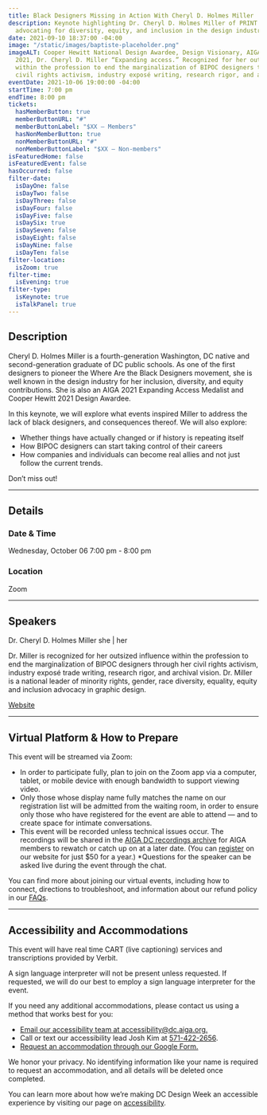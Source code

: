 ```yaml
---
title: Black Designers Missing in Action With Cheryl D. Holmes Miller
description: Keynote highlighting Dr. Cheryl D. Holmes Miller of PRINT publications
  advocating for diversity, equity, and inclusion in the design industry.
date: 2021-09-10 18:37:00 -04:00
image: "/static/images/baptiste-placeholder.png"
imageALT: Cooper Hewitt National Design Awardee, Design Visionary, AIGA MEDALIST
  2021, Dr. Cheryl D. Miller “Expanding access.” Recognized for her outsized influence
  within the profession to end the marginalization of BIPOC designers through her
  civil rights activism, industry exposé writing, research rigor, and archival vision.
eventDate: 2021-10-06 19:00:00 -04:00
startTime: 7:00 pm
endTime: 8:00 pm
tickets:
  hasMemberButton: true
  memberButtonURL: "#"
  memberButtonLabel: "$XX — Members"
  hasNonMemberButton: true
  nonMemberButtonURL: "#"
  nonMemberButtonLabel: "$XX — Non-members"
isFeaturedHome: false
isFeaturedEvent: false
hasOccurred: false
filter-date:
  isDayOne: false
  isDayTwo: false
  isDayThree: false
  isDayFour: false
  isDayFive: false
  isDaySix: true
  isDaySeven: false
  isDayEight: false
  isDayNine: false
  isDayTen: false
filter-location:
  isZoom: true
filter-time:
  isEvening: true
filter-type:
  isKeynote: true
  isTalkPanel: true
---
```


## Description

Cheryl D. Holmes Miller is a fourth-generation Washington, DC native and second-generation graduate of DC public schools. As one of the first designers to pioneer the Where Are the Black Designers movement, she is well known in the design industry for her inclusion, diversity, and equity contributions. She is also an AIGA 2021 Expanding Access Medalist and Cooper Hewitt 2021 Design Awardee.

In this keynote, we will explore what events inspired Miller to address the lack of black designers, and consequences thereof. We will also explore:

* Whether things have actually changed or if history is repeating itself
* How BIPOC designers can start taking control of their careers
* How companies and individuals can become real allies and not just follow the current trends.

Don’t miss out!

---

## Details

### Date & Time

Wednesday, October 06
7:00 pm - 8:00 pm

### Location

Zoom

---

## Speakers

Dr. Cheryl D. Holmes Miller
she | her

Dr. Miller is recognized for her outsized influence within the profession to end the marginalization of BIPOC designers through her civil rights activism, industry exposé trade writing, research rigor, and archival vision. Dr. Miller is a national leader of minority rights, gender, race diversity, equality, equity and inclusion advocacy in graphic design.

[Website](http://cdholmesmiller.com/)

---

## Virtual Platform & How to Prepare

This event will be streamed via Zoom:

* In order to participate fully, plan to join on the Zoom app via a computer, tablet, or mobile device with enough bandwidth to support viewing video.
* Only those whose display name fully matches the name on our registration list will be admitted from the waiting room, in order to ensure only those who have registered for the event are able to attend — and to create space for intimate conversations.
* This event will be recorded unless technical issues occur. The recordings will be shared in the [AIGA DC recordings archive](https://dc.aiga.org/introducing-the-aiga-dc-event-recordings-archive/) for AIGA members to rewatch or catch up on at a later date. (You can [register](https://dc.aiga.org/membership/membership-rates/) on our website for just $50 for a year.)
*Questions for the speaker can be asked live during the event through the chat.

You can find more about joining our virtual events, including how to connect, directions to troubleshoot, and information about our refund policy in our [FAQs](https://dcdesignweek.org/faqs/).

---

## Accessibility and Accommodations

This event will have real time CART (live captioning) services and transcriptions provided by Verbit.

A sign language interpreter will not be present unless requested. If requested, we will do our best to employ a sign language interpreter for the event.

If you need any additional accommodations, please contact us using a method that works best for you:

* [Email our accessibility team at accessibility@dc.aiga.org.](mailto:accessibility@dc.aiga.org)
* Call or text our accessibility lead Josh Kim at [571-422-2656](tel:571-422-2656).
* [Request an accommodation through our Google Form.](https://forms.gle/VTys8LzewYs2isUm7)

We honor your privacy. No identifying information like your name is required to request an accommodation, and all details will be deleted once completed.

You can learn more about how we’re making DC Design Week an accessible experience by visiting our page on [accessibility](/accessibility/).
